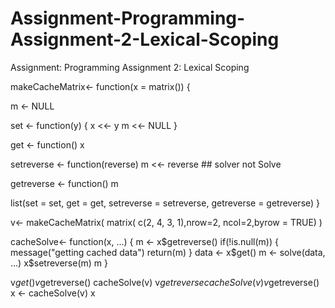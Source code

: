 # Assignment-Programming-Assignment-2-Lexical-Scoping
Assignment: Programming Assignment 2: Lexical Scoping

<!-- -->


makeCacheMatrix<- function(x = matrix()) {
  
  m <- NULL
  
  set <- function(y) {
    x <<- y
    m <<- NULL
  }
  
  get <- function() x
  
  setreverse <- function(reverse) m <<- reverse ##  solver not Solve
  
  getreverse <- function() m   
  
  list(set = set, get = get,
       setreverse = setreverse,
       getreverse = getreverse)
}







 v<- makeCacheMatrix( matrix( c(2, 4, 3, 1),nrow=2, ncol=2,byrow = TRUE) )
 
 
 
 
 cacheSolve<- function(x, ...) {
   m <- x$getreverse()
   if(!is.null(m)) {
     message("getting cached data")
     return(m)
   }
   data <- x$get()
   m <- solve(data, ...)
   x$setreverse(m)
   m
 }
 
 v$get()
 v$getreverse()
 cacheSolve(v)
 v$getreverse
 cacheSolve(v)
 v$getreverse()
 x <- cacheSolve(v)
 x
 
